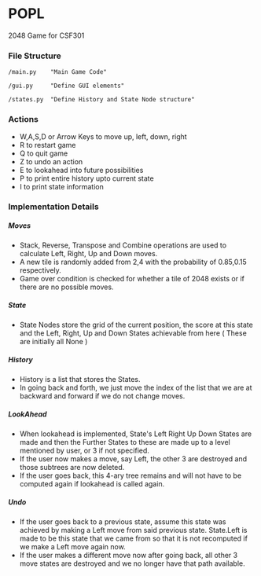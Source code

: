 # POPL
2048 Game for CSF301 

### File Structure

    /main.py    "Main Game Code"
    
    /gui.py     "Define GUI elements"

    /states.py  "Define History and State Node structure"

### Actions

- W,A,S,D or Arrow Keys to move up, left, down, right
- R to restart game
- Q to quit game
- Z to undo an action
- E to lookahead into future possibilities
- P to print entire history upto current state
- I to print state information

### Implementation Details

##### Moves
- Stack, Reverse, Transpose and Combine operations are used to calculate Left, Right, Up and Down moves.
- A new tile is randomly added from 2,4 with the probability of 0.85,0.15 respectively.
- Game over condition is checked for whether a tile of 2048 exists or if there are no possible moves.

##### State
- State Nodes store the grid of the current position, the score at this state and the Left, Right, Up and Down States achievable from here ( These are initially all None )

##### History
- History is a list that stores the States.
- In going back and forth, we just move the index of the list that we are at backward and forward if we do not change moves.

##### LookAhead
- When lookahead is implemented, State's Left Right Up Down States are made and then the Further States to these are made up to a level mentioned by user, or 3 if not specified.
- If the user now makes a move, say Left, the other 3 are destroyed and those subtrees are now deleted.
- If the user goes back, this 4-ary tree remains and will not have to be computed again if lookahead is called again.

##### Undo
- If the user goes back to a previous state, assume this state was achieved by making a Left move from said previous state. State.Left is made to be this state that we came from so that it is not recomputed if we make a Left move again now.
- If the user makes a different move now after going back, all other 3 move states are destroyed and we no longer have that path available.

